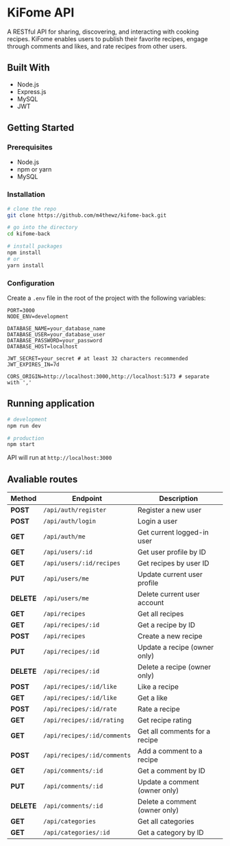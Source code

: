 # KiFome API

A RESTful API for sharing, discovering, and interacting with cooking recipes. KiFome enables users to publish their favorite recipes,
engage through comments and likes, and rate recipes from other users.

## Built With

- Node.js
- Express.js
- MySQL
- JWT

## Getting Started

### Prerequisites

- Node.js
- npm or yarn
- MySQL

### Installation

```bash
# clone the repo
git clone https://github.com/m4thewz/kifome-back.git

# go into the directory
cd kifome-back

# install packages
npm install
# or
yarn install

```

### Configuration

Create a `.env` file in the root of the project with the following variables:

```env
PORT=3000
NODE_ENV=development

DATABASE_NAME=your_database_name
DATABASE_USER=your_database_user
DATABASE_PASSWORD=your_password
DATABASE_HOST=localhost

JWT_SECRET=your_secret # at least 32 characters recommended
JWT_EXPIRES_IN=7d

CORS_ORIGIN=http://localhost:3000,http://localhost:5173 # separate with ','
```

## Running application

```bash
# development
npm run dev

# production
npm start
```

API will run at `http://localhost:3000`

## Avaliable routes

| Method     | Endpoint                    | Description                   |
| ---------- | --------------------------- | ----------------------------- |
| **POST**   | `/api/auth/register`        | Register a new user           |
| **POST**   | `/api/auth/login`           | Login a user                  |
| **GET**    | `/api/auth/me`              | Get current logged-in user    |
| **GET**    | `/api/users/:id`            | Get user profile by ID        |
| **GET**    | `/api/users/:id/recipes`    | Get recipes by user ID        |
| **PUT**    | `/api/users/me`             | Update current user profile   |
| **DELETE** | `/api/users/me`             | Delete current user account   |
| **GET**    | `/api/recipes`              | Get all recipes               |
| **GET**    | `/api/recipes/:id`          | Get a recipe by ID            |
| **POST**   | `/api/recipes`              | Create a new recipe           |
| **PUT**    | `/api/recipes/:id`          | Update a recipe (owner only)  |
| **DELETE** | `/api/recipes/:id`          | Delete a recipe (owner only)  |
| **POST**   | `/api/recipes/:id/like`     | Like a recipe                 |
| **GET**    | `/api/recipes/:id/like`     | Get a like                    |
| **POST**   | `/api/recipes/:id/rate`     | Rate a recipe                 |
| **GET**    | `/api/recipes/:id/rating`   | Get recipe rating             |
| **GET**    | `/api/recipes/:id/comments` | Get all comments for a recipe |
| **POST**   | `/api/recipes/:id/comments` | Add a comment to a recipe     |
| **GET**    | `/api/comments/:id`         | Get a comment by ID           |
| **PUT**    | `/api/comments/:id`         | Update a comment (owner only) |
| **DELETE** | `/api/comments/:id`         | Delete a comment (owner only) |
| **GET**    | `/api/categories`           | Get all categories            |
| **GET**    | `/api/categories/:id`       | Get a category by ID          |
